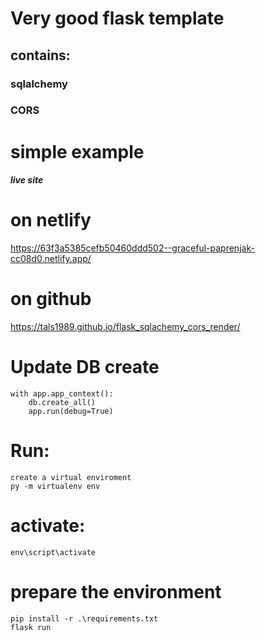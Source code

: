 # Very good flask template
## contains:
### sqlalchemy
### CORS
# simple example

##### live site
# on netlify
https://63f3a5385cefb50460ddd502--graceful-paprenjak-cc08d0.netlify.app/
# on github
https://tals1989.github.io/flask_sqlachemy_cors_render/


# Update DB create 
    with app.app_context():
        db.create_all()
        app.run(debug=True)

# Run:
    create a virtual enviroment
    py -m virtualenv env
# activate:
    env\script\activate
# prepare the environment
    pip install -r .\requirements.txt
    flask run
